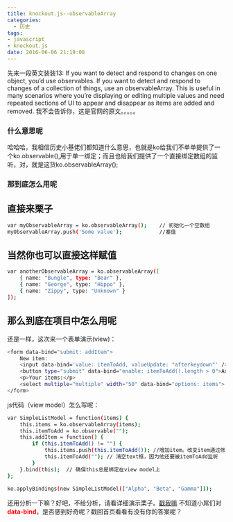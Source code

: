 ```yaml
---
title: knockout.js--observableArray
categories:
  - 历史
tags: 
- javascript
- knockout.js
date: 2016-06-06 21:19:08
---
```

先来一段英文装装13:
If you want to detect and respond to changes on one object, you’d use observables. If you want to detect and respond to changes of a collection of things, use an observableArray. This is useful in many scenarios where you’re displaying or editing multiple values and need repeated sections of UI to appear and disappear as items are added and removed.
我不会告诉你，这是官网的原文。。。。。
<!--more-->
### 什么意思呢
哈哈哈，我相信历史小基佬们都知道什么意思，也就是ko给我们不单单提供了一个ko.observable(),用于单一绑定；而且也给我们提供了一个直接绑定数组的监听，对，就是这货ko.observableArray();
### 那到底怎么用呢
## 直接来栗子
```bash
var myObservableArray = ko.observableArray();    // 初始化一个空数组
myObservableArray.push('Some value');			 //塞值
```
## 当然你也可以直接这样赋值
```bash
var anotherObservableArray = ko.observableArray([
    { name: "Bungle", type: "Bear" },
    { name: "George", type: "Hippo" },
    { name: "Zippy", type: "Unknown" }
]);
```
## 那么到底在项目中怎么用呢
还是一样，这次来一个表单演示(view)：
```bash
<form data-bind="submit: addItem">
    New item:
    <input data-bind='value: itemToAdd, valueUpdate: "afterkeydown"' />
    <button type="submit" data-bind="enable: itemToAdd().length > 0">Add</button>
    <p>Your items:</p>
    <select multiple="multiple" width="50" data-bind="options: items"> </select>
</form>
```
js代码（view model）怎么写呢：
```bash
var SimpleListModel = function(items) {
    this.items = ko.observableArray(items);
    this.itemToAdd = ko.observable("");
    this.addItem = function() {
        if (this.itemToAdd() != "") {
            this.items.push(this.itemToAdd()); //增加item。改变item通过修改observablearray促使相关的UI更新。
            this.itemToAdd(""); // 清空text框，因为他还要被itemToAdd监听
        }
    }.bind(this);  // 确保this总是绑定在view model上
};
 
ko.applyBindings(new SimpleListModel(["Alpha", "Beta", "Gamma"]));
```
还用分析一下嘛？好吧，不给分析，请看详细演示栗子。[戳我嘛](http://jsbin.com/fiyivo/edit?html,output)
不知道小屌们对<font color="red">**data-bind**</font>，是否感到好奇呢？戳回首页看看有没有你的答案呢？
















